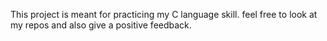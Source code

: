 This project is meant for practicing my C language skill. feel free to look at my repos and also give a positive feedback.
